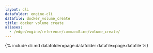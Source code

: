 ```yaml
---
layout: cli
datafolder: engine-cli
datafile: docker_volume_create
title: docker volume create
aliases:
  - /edge/engine/reference/commandline/volume_create/
---
```

<!--
This page is automatically generated from Docker's source code. If you want to
suggest a change to the text that appears here, open a ticket or pull request
in the source repository on GitHub:

https://github.com/docker/cli
-->

{% include cli.md datafolder=page.datafolder datafile=page.datafile %}
